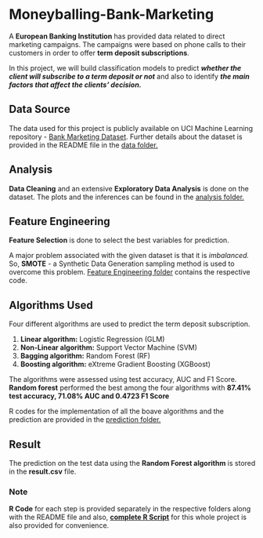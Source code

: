 # Moneyballing-Bank-Marketing

  A **European Banking Institution** has provided data related to direct marketing campaigns. The campaigns were based on phone calls to their customers in order to offer **term deposit subscriptions**. 

   In this project, we will build classification models to predict ***whether the client will subscribe to a term deposit or not*** and also to identify ***the main factors that affect the clients’ decision.***

## Data Source

The data used for this project is publicly available on UCI Machine Learning repository - [Bank Marketing Dataset](https://archive.ics.uci.edu/ml/datasets/bank+marketing).
Further details about the dataset is provided in the README file in the [data folder.](https://github.com/MAJgautam/Moneyballing-Bank-Marketing/tree/master/data)

## Analysis

**Data Cleaning** and an extensive **Exploratory Data Analysis** is done on the dataset. The plots and the inferences can be found in the [analysis folder.](https://github.com/MAJgautam/Moneyballing-Bank-Marketing/tree/master/analysis)

## Feature Engineering

  **Feature Selection** is done to select the best variables for prediction. 

  A major problem associated with the given dataset is that it is *imbalanced.* So, **SMOTE** - a Synthetic Data Generation sampling method is used to overcome this problem. 
  [Feature Engineering folder](https://github.com/MAJgautam/Moneyballing-Bank-Marketing/tree/master/feature%20engineering) contains the respective code.


## Algorithms Used

Four different algorithms are used to predict the term deposit subscription.
1.	**Linear algorithm:** Logistic Regression (GLM)
2. 	**Non-Linear algorithm:** Support Vector Machine (SVM)
3. 	**Bagging algorithm:** Random Forest (RF)
4. 	**Boosting algorithm:** eXtreme Gradient Boosting (XGBoost)

  The algorithms were assessed using test accuracy, AUC and F1 Score. 
  **Random forest** performed the best among the four algorithms with **87.41% test accuracy, 71.08% AUC and 0.4723 F1 Score**

  R codes for the implementation of all the boave algorithms and the prediction are provided in the [prediction folder.](https://github.com/MAJgautam/Moneyballing-Bank-Marketing/tree/master/prediction)


## Result

The prediction on the test data using the **Random Forest algorithm** is stored in the **result.csv** file.


### Note
**R Code** for each step is provided separately in the respective folders along with the README file and also, [**complete R Script**](https://github.com/MAJgautam/Moneyballing-Bank-Marketing/blob/master/complete_code.R) for this whole project is also provided for convenience.



